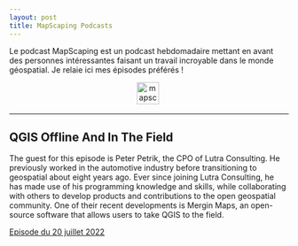 ```yaml
---
layout: post
title: MapScaping Podcasts
---
```


Le podcast MapScaping est un podcast hebdomadaire mettant en avant des personnes intéressantes faisant un travail incroyable dans le monde géospatial. Je relaie ici mes épisodes préférés !

<div id="header" align="center">
  <img src="{{site.baseurl}}/assets/icons/mapscaping.png" title="mapscaping" alt="mapscaping" height="40"/>&nbsp;
</div>

---

## QGIS Offline And In The Field

The guest for this episode is Peter Petrik, the CPO of Lutra Consulting. He previously worked in the automotive industry before transitioning to geospatial about eight years ago. Ever since joining Lutra Consulting, he has made use of his programming knowledge and skills, while collaborating with others to develop products and contributions to the open geospatial community. One of their recent developments is Mergin Maps, an open-source software that allows users to take QGIS to the field.

[Episode du 20 juillet 2022](https://mapscaping.com/podcast/qgis-offline-and-in-the-field/)